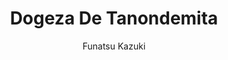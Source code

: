 --- 
slug: "dogeza-de-tanondemita"
title: "Dogeza De Tanondemita"
publishdate: "2019-01-07"
src: "https://365manga.net/manga/dogeza-de-tanondemita"
author: "Funatsu Kazuki"
image: "https://data.365manga.net/images/thumbnails/32539-dogeza-de-tanondemita.jpg"
tags: []
chapters: ["Chapter 27 ","Chapter 26 ","Chapter 25 ","Chapter 24 ","Chapter 23 ","Chapter 22 ","Chapter 21 ","Chapter 20 ","Chapter 19 ","Chapter 18 ","Chapter 17 ","Chapter 16  ","Chapter 15 ","Chapter 14 ","Chapter 13 ","Chapter 12 ","Chapter 11 ","Chapter 10 ","Chapter 9 ","Chapter 8 ","Chapter 7 ","Chapter 6 ","Chapter 5 ","Chapter 4 ","Chapter 3 ","Chapter 2 ","Chapter 1"]
chapterlinks: ["https://365manga.net/dogeza-de-tanondemita/chapter-27.html","https://365manga.net/dogeza-de-tanondemita/chapter-26.html","https://365manga.net/dogeza-de-tanondemita/chapter-25.html","https://365manga.net/dogeza-de-tanondemita/chapter-24.html","https://365manga.net/dogeza-de-tanondemita/chapter-23.html","https://365manga.net/dogeza-de-tanondemita/chapter-22.html","https://365manga.net/dogeza-de-tanondemita/chapter-21.html","https://365manga.net/dogeza-de-tanondemita/chapter-20.html","https://365manga.net/dogeza-de-tanondemita/chapter-19.html","https://365manga.net/dogeza-de-tanondemita/chapter-18.html","https://365manga.net/dogeza-de-tanondemita/chapter-17.html","https://365manga.net/dogeza-de-tanondemita/chapter-16.html","https://365manga.net/dogeza-de-tanondemita/chapter-15.html","https://365manga.net/dogeza-de-tanondemita/chapter-14.html","https://365manga.net/dogeza-de-tanondemita/chapter-13.html","https://365manga.net/dogeza-de-tanondemita/chapter-12.html","https://365manga.net/dogeza-de-tanondemita/chapter-11.html","https://365manga.net/dogeza-de-tanondemita/chapter-10.html","https://365manga.net/dogeza-de-tanondemita/chapter-9.html","https://365manga.net/dogeza-de-tanondemita/chapter-8.html","https://365manga.net/dogeza-de-tanondemita/chapter-7.html","https://365manga.net/dogeza-de-tanondemita/chapter-6.html","https://365manga.net/dogeza-de-tanondemita/chapter-5.html","https://365manga.net/dogeza-de-tanondemita/chapter-4.html","https://365manga.net/dogeza-de-tanondemita/chapter-3.html","https://365manga.net/dogeza-de-tanondemita/chapter-2.html","https://365manga.net/dogeza-de-tanondemita/chapter-1.html"]
description: "From the author of Addicted to Curry and Youkai Shoujo - Monsuga: The Twitter comic that is generating buzz on Twitter! In the case of women who find it hard to give rejection, would they listen even to indecent requests, if done in dogeza?! The chests and undies of those women you could enjoy seeing before, now in full color publication!!"
---